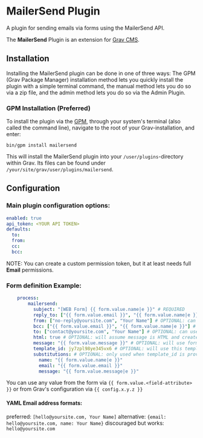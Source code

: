 # MailerSend Plugin

A plugin for sending emails via forms using the MailerSend API.

The **MailerSend** Plugin is an extension for [Grav CMS](https://github.com/getgrav/grav).

## Installation

Installing the MailerSend plugin can be done in one of three ways: The GPM (Grav Package Manager) installation method lets you quickly install the plugin with a simple terminal command, the manual method lets you do so via a zip file, and the admin method lets you do so via the Admin Plugin.

### GPM Installation (Preferred)

To install the plugin via the [GPM](https://learn.getgrav.org/cli-console/grav-cli-gpm), through your system's terminal (also called the command line), navigate to the root of your Grav-installation, and enter:

    bin/gpm install mailersend

This will install the MailerSend plugin into your `/user/plugins`-directory within Grav. Its files can be found under `/your/site/grav/user/plugins/mailersend`.

## Configuration

### Main plugin configuration options:

```yaml
enabled: true
api_token: <YOUR API TOKEN>
defaults:
  to: 
  from: 
  cc:
  bcc:
```

NOTE: You can create a custom permission token, but it at least needs full **Email** permissions.

### Form definition Example:

```yaml
    process:
        mailersend:
          subject: "[WEB Form] {{ form.value.name|e }}" # REQUIRED
          reply_to: ["{{ form.value.email }}", "{{ form.value.name|e }}"] # REQUIRED
          from: ["no-reply@yoursite.com", "Your Name"] # OPTIONAL: can use defaults if provided
          bcc: ["{{ form.value.email }}", "{{ form.value.name|e }}"] # OPTIONAL: can use defaults if provided
          to: ["contact@yoursite.com", "Your Name"] # OPTIONAL: can use defaults if provided
          html: true # OPTIONAL: will assume message is HTML and create a text version automatically
          message: "{{ form.value.message }}" # OPTIONAL: will use form.value.message if not set
          template_id: jy7zpl98ye345vx6 # OPTIONAL: will use this template ID if specified and messages is ignored
          substitutions: # OPTIONAL: only used when template_id is provided
            name: "{{ form.value.name|e }}"
            email: "{{ form.value.email }}"
            message: "{{ form.value.message|e }}"
```

You can use any value from the form via `{{ form.value.<field-attribute> }}` or from Grav's configuration via `{{ config.x.y.z }}`

#### YAML Email address formats: 

preferred: `[hello@yoursite.com, Your Name]`
alternative: `{email: hello@yoursite.com, name: Your Name}`
discouraged but works: `hello@yoursite.com`



